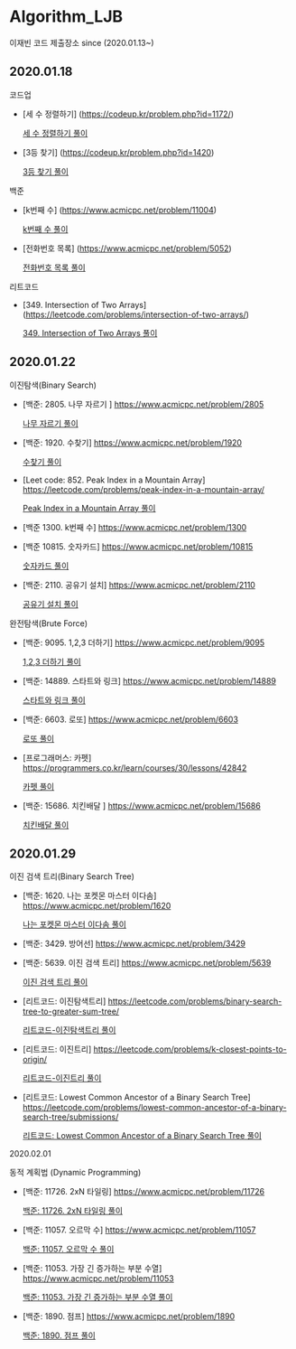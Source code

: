 ﻿# Algorithm_LJB
이재빈 코드 제출장소
since (2020.01.13~)

2020.01.18
---

코드업
* [세 수 정렬하기] (https://codeup.kr/problem.php?id=1172/)

    [세 수 정렬하기 풀이](https://github.com/algorithm2020/Algorithm_LJB/blob/master/algorithm2020/20200118/1.%EC%84%B8%20%EC%88%98%20%EC%A0%95%EB%A0%AC%ED%95%98%EA%B8%B0.cpp)

* [3등 찾기] (https://codeup.kr/problem.php?id=1420)

    [3등 찾기 풀이](https://github.com/algorithm2020/Algorithm_LJB/blob/master/algorithm2020/20200118/2.3%EB%93%B1%20%EC%B0%BE%EA%B8%B0.cpp)

백준
* [k번째 수] (https://www.acmicpc.net/problem/11004)
    
    [k번째 수 풀이](https://github.com/algorithm2020/Algorithm_LJB/blob/master/algorithm2020/20200118/3.k%EB%B2%88%EC%A7%B8%20%EC%88%98.cpp)
* [전화번호 목록] (https://www.acmicpc.net/problem/5052)
    
    [전화번호 목록 풀이](https://github.com/algorithm2020/Algorithm_LJB/blob/master/algorithm2020/20200118/4.%EC%A0%84%ED%99%94%EB%B2%88%ED%98%B8%20%EB%AA%A9%EB%A1%9D.cpp)

리트코드
* [349. Intersection of Two Arrays] (https://leetcode.com/problems/intersection-of-two-arrays/)
    
    [349. Intersection of Two Arrays 풀이](https://github.com/algorithm2020/Algorithm_LJB/blob/master/algorithm2020/20200118/5.Intersection%20of%20Two%20Arrays.cpp)
    
2020.01.22
---
이진탐색(Binary Search)

* [백준: 2805. 나무 자르기 ] https://www.acmicpc.net/problem/2805

    [나무 자르기 풀이](https://github.com/algorithm2020/Algorithm_LJB/blob/master/algorithm2020/20200122/%EB%82%98%EB%AC%B4%EC%9E%90%EB%A5%B4%EA%B8%B0.cpp)
* [백준: 1920. 수찾기] https://www.acmicpc.net/problem/1920

    [수찾기 풀이](https://github.com/algorithm2020/Algorithm_LJB/blob/master/algorithm2020/20200122/%EC%88%98%EC%B0%BE%EA%B8%B0.cpp)
* [Leet code: 852. Peak Index in a Mountain Array] https://leetcode.com/problems/peak-index-in-a-mountain-array/

    [Peak Index in a Mountain Array 풀이](https://github.com/algorithm2020/Algorithm_LJB/blob/master/algorithm2020/20200122/Peak%20Index%20in%20a%20Mountain%20Array.cpp)
* [백준 1300. k번째 수] https://www.acmicpc.net/problem/1300

    <!--[k번째 수 풀이](https://github.com/algorithm2020/Algorithm_LJB/blob/master/algorithm2020/20200122/k%EB%B2%88%EC%A7%B8%20%EC%88%98.cpp)-->
* [백준 10815. 숫자카드] https://www.acmicpc.net/problem/10815

    [숫자카드 풀이](https://github.com/algorithm2020/Algorithm_LJB/blob/master/algorithm2020/20200122/%EC%88%AB%EC%9E%90%EC%B9%B4%EB%93%9C.cpp)

* [백준: 2110. 공유기 설치] https://www.acmicpc.net/problem/2110

    [공유기 설치 풀이](https://github.com/algorithm2020/Algorithm_LJB/blob/master/algorithm2020/20200122/%EA%B3%B5%EC%9C%A0%EA%B8%B0%EC%84%A4%EC%B9%98.cpp)

완전탐색(Brute Force)

* [백준: 9095. 1,2,3 더하기] https://www.acmicpc.net/problem/9095

    [1,2,3 더하기 풀이](https://github.com/algorithm2020/Algorithm_LJB/blob/master/algorithm2020/20200122/1,2,3%\353\215\224\355\225\230\352\270\260.cpp")
* [백준: 14889. 스타트와 링크] https://www.acmicpc.net/problem/14889

    [스타트와 링크 풀이](https://github.com/algorithm2020/Algorithm_LJB/blob/master/algorithm2020/20200122/%EC%8A%A4%ED%83%80%ED%8A%B8%EC%99%80%20%EB%A7%81%ED%81%AC.cpp)
* [백준: 6603. 로또] https://www.acmicpc.net/problem/6603

    [로또 풀이](https://github.com/algorithm2020/Algorithm_LJB/blob/master/algorithm2020/20200122/%EB%A1%9C%EB%98%90.cpp)
* [프로그래머스: 카펫] https://programmers.co.kr/learn/courses/30/lessons/42842

    [카펫 풀이](https://github.com/algorithm2020/Algorithm_LJB/blob/master/algorithm2020/20200122/%EC%B9%B4%ED%8E%AB.cpp)
* [백준: 15686. 치킨배달 ] https://www.acmicpc.net/problem/15686

    [치킨배달 풀이](https://github.com/algorithm2020/Algorithm_LJB/blob/master/algorithm2020/20200122/%EC%B9%98%ED%82%A8%EB%B0%B0%EB%8B%AC.cpp)


2020.01.29
---
이진 검색 트리(Binary Search Tree)

* [백준: 1620. 나는 포켓몬 마스터 이다솜] https://www.acmicpc.net/problem/1620

    [나는 포켓몬 마스터 이다솜 풀이](https://github.com/algorithm2020/Algorithm_LJB/blob/master/algorithm2020/20200129/%EB%82%98%EB%8A%94%EC%95%BC%ED%8F%AC%EC%BC%93%EB%AA%AC%EB%A7%88%EC%8A%A4%ED%84%B0%EC%9D%B4%EB%8B%A4%EC%86%9C.cpp)
* [백준: 3429. 방어선] https://www.acmicpc.net/problem/3429
    <!--[방어선 풀이]()-->

* [백준: 5639. 이진 검색 트리] https://www.acmicpc.net/problem/5639

    [이진 검색 트리 풀이](https://github.com/algorithm2020/Algorithm_LJB/blob/master/algorithm2020/20200129/%EC%9D%B4%EC%A7%84%EA%B2%80%EC%83%89%ED%8A%B8%EB%A6%AC.cpp)
* [리트코드: 이진탐색트리] https://leetcode.com/problems/binary-search-tree-to-greater-sum-tree/

    [리트코드-이진탐색트리 풀이](https://github.com/algorithm2020/Algorithm_LJB/blob/master/algorithm2020/20200129/%EB%A6%AC%ED%8A%B8%EC%BD%94%EB%93%9C-%EC%9D%B4%EC%A7%84%EA%B2%80%EC%83%89%ED%8A%B8%EB%A6%AC.cpp)
* [리트코드: 이진트리] https://leetcode.com/problems/k-closest-points-to-origin/

    [리트코드-이진트리 풀이](https://github.com/algorithm2020/Algorithm_LJB/blob/master/algorithm2020/20200129/%EB%A6%AC%ED%8A%B8%EC%BD%94%EB%93%9C-%EC%9D%B4%EC%A7%84%ED%8A%B8%EB%A6%AC.cpp)

* [리트코드: Lowest Common Ancestor of a Binary Search Tree] https://leetcode.com/problems/lowest-common-ancestor-of-a-binary-search-tree/submissions/

    [리트코드: Lowest Common Ancestor of a Binary Search Tree 풀이]()


2020.02.01

동적 계획법 (Dynamic Programming)

* [백준: 11726. 2xN 타일링] https://www.acmicpc.net/problem/11726
    
    [백준: 11726. 2xN 타일링 풀이]()
* [백준: 11057. 오르막 수] https://www.acmicpc.net/problem/11057

    [백준: 11057. 오르막 수 풀이]()
* [백준: 11053. 가장 긴 증가하는 부분 수열] https://www.acmicpc.net/problem/11053

    [백준: 11053. 가장 긴 증가하는 부분 수열 풀이]()
* [백준: 1890. 점프] https://www.acmicpc.net/problem/1890

    [백준: 1890. 점프 풀이]()
    <!--
* [프로그래머스: N으로 표현] https://programmers.co.kr/learn/courses/30/lessons/42895

    [프로그래머스: N으로 표현 풀이]()
* [프로그래머스: 카드 게임] https://programmers.co.kr/learn/courses/30/lessons/42896

    [프로그래머스: 카드 게임 풀이]()>